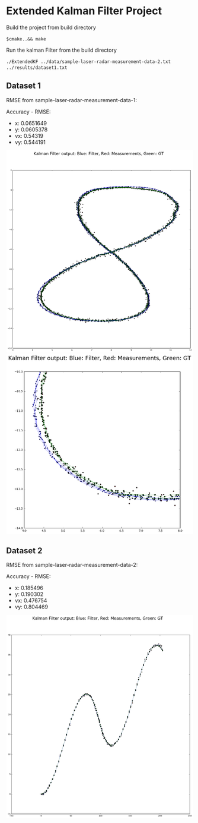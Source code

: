 # Extended Kalman Filter Project

Build the project from build directory
```
$cmake..&& make
```
Run the kalman Filter from the build directory
```
./ExtendedKF ../data/sample-laser-radar-measurement-data-2.txt ../results/dataset1.txt
```


## Dataset 1

RMSE from sample-laser-radar-measurement-data-1:

Accuracy - RMSE:
- x: 0.0651649
- y: 0.0605378
- vx: 0.54319
- vy: 0.544191

![alt text](\dataset1.png "Logo Title Text 1")
![alt text](\dataset1_1.png "Logo Title Text 1")

## Dataset 2

RMSE from sample-laser-radar-measurement-data-2:

Accuracy - RMSE:
- x: 0.185496
- y: 0.190302
- vx: 0.476754
- vy: 0.804469

![alt text](\dataset2.png "Logo Title Text 1")
